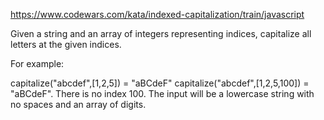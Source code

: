 https://www.codewars.com/kata/indexed-capitalization/train/javascript

Given a string and an array of integers representing indices, capitalize all letters at the given indices.

For example:

capitalize("abcdef",[1,2,5]) = "aBCdeF"
capitalize("abcdef",[1,2,5,100]) = "aBCdeF". There is no index 100.
The input will be a lowercase string with no spaces and an array of digits.

